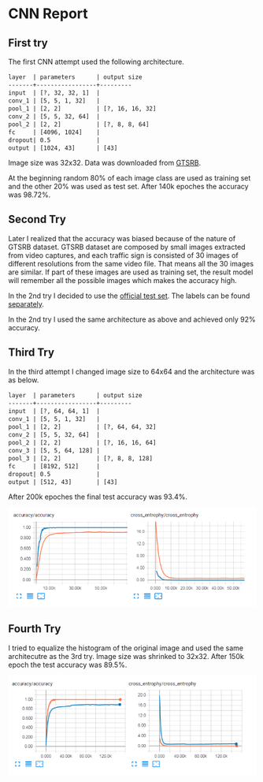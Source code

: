 CNN Report
==============

## First try

The first CNN attempt used the following architecture.

```
layer  | parameters      | output size
-------+-----------------+---------
input  | [?, 32, 32, 1]  |
conv_1 | [5, 5, 1, 32]   |
pool_1 | [2, 2]          | [?, 16, 16, 32]
conv_2 | [5, 5, 32, 64]  |
pool_2 | [2, 2]          | [?, 8, 8, 64]
fc     | [4096, 1024]    | 
dropout| 0.5             |
output | [1024, 43]      | [43]
```

Image size was 32x32.
Data was downloaded from [GTSRB](http://benchmark.ini.rub.de/Dataset/GTSRB_Final_Training_Images.zip).

At the beginning random 80% of each image class are used as training set and the other 20% was used as test set. After 140k epoches the accuracy was 98.72%.

## Second Try

Later I realized that the accuracy was biased because of the nature of GTSRB dataset. GTSRB dataset are composed by small images extracted from video captures, and each traffic sign is consisted of 30 images of different resolutions from the same video file. That means all the 30 images are similar. If part of these images are used as training set, the result model will remember all the possible images which makes the accuracy high.

In the 2nd try I decided to use the [official test set](http://benchmark.ini.rub.de/Dataset/GTSRB_Final_Test_Images.zip). The labels can be found [separately](http://benchmark.ini.rub.de/Dataset/GTSRB_Final_Test_GT.zip).

In the 2nd try I used the same architecture as above and achieved only 92% accuracy.

## Third Try

In the third attempt I changed image size to 64x64 and the architecture was as below.

```
layer  | parameters      | output size
-------+-----------------+---------
input  | [?, 64, 64, 1]  |
conv_1 | [5, 5, 1, 32]   |
pool_1 | [2, 2]          | [?, 64, 64, 32]
conv_2 | [5, 5, 32, 64]  |
pool_2 | [2, 2]          | [?, 16, 16, 64]
conv_3 | [5, 5, 64, 128] |
pool_3 | [2, 2]          | [?, 8, 8, 128]
fc     | [8192, 512]     | 
dropout| 0.5             |
output | [512, 43]       | [43]
```

After 200k epoches the final test accuracy was 93.4%.

![Test Accuracy and Loss](cnn-report-1.png)


## Fourth Try

I tried to equalize the histogram of the original image and used the same architecutre as the 3rd try.
Image size was shrinked to 32x32. After 150k epoch the test accuracy was 89.5%.

![Test Accuracy and Loss](cnn-report-2.equalized.png)
